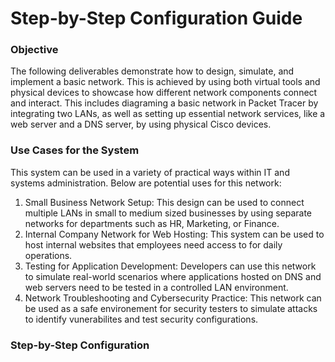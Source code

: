 # Step-by-Step Configuration Guide

### Objective 
The following deliverables demonstrate how to design, simulate, and implement a basic network. This is achieved by using both virtual tools and physical devices to showcase how different network components connect and interact. This includes diagraming a basic network in Packet Tracer by integrating two LANs, as well as setting up essential network services, like a web server and a DNS server, by using physical Cisco devices. 

### Use Cases for the System
This system can be used in a variety of practical ways within IT and systems administration. 
Below are potential uses for this network:
1. Small Business Network Setup: This design can be used to connect multiple LANs in small to medium sized businesses by using separate networks for departments such as HR, Marketing, or Finance.
2. Internal Company Network for Web Hosting: This system can be used to host internal websites that employees need access to for daily operations. 
3. Testing for Application Development: Developers can use this network to simulate real-world scenarios where applications hosted on DNS and web servers need to be tested in a controlled LAN environment. 
4. Network Troubleshooting and Cybersecurity Practice: This network can be used as a safe environement for security testers to simulate attacks to identify vunerabilites and test security configurations.

### Step-by-Step Configuration 


